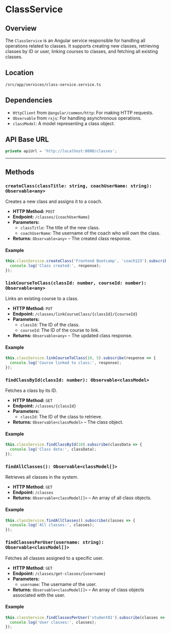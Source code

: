 # ClassService

## Overview
The `ClassService` is an Angular service responsible for handling all operations related to classes. It supports creating new classes, retrieving classes by ID or user, linking courses to classes, and fetching all existing classes.

## Location
`/src/app/services/class-service.service.ts`

## Dependencies
- `HttpClient` from `@angular/common/http`: For making HTTP requests.
- `Observable` from `rxjs`: For handling asynchronous operations.
- `classModel`: A model representing a class object.

## API Base URL

```typescript
private apiUrl = 'http://localhost:8080/classes';
```

---

## Methods

### `createClass(classTitle: string, coachUserName: string): Observable<any>`
Creates a new class and assigns it to a coach.

- **HTTP Method:** `POST`
- **Endpoint:** `/classes/{coachUserName}`
- **Parameters:**
  - `classTitle`: The title of the new class.
  - `coachUserName`: The username of the coach who will own the class.
- **Returns:** `Observable<any>` – The created class response.

#### Example

```typescript
this.classService.createClass('Frontend Bootcamp', 'coach123').subscribe(response => {
  console.log('Class created:', response);
});
```

### `linkCourseToClass(classId: number, courseId: number): Observable<any>`
Links an existing course to a class.

- **HTTP Method:** `PUT`
- **Endpoint:** `/classes/linkCourseClass/{classId}/{courseId}`
- **Parameters:**
  - `classId`: The ID of the class.
  - `courseId`: The ID of the course to link.
- **Returns:** `Observable<any>` – The updated class response.

#### Example

```typescript
this.classService.linkCourseToClass(10, 5).subscribe(response => {
  console.log('Course linked to class:', response);
});
```

### `findClassById(classId: number): Observable<classModel>`
Fetches a class by its ID.

- **HTTP Method:** `GET`
- **Endpoint:** `/classes/{classId}`
- **Parameters:**
  - `classId`: The ID of the class to retrieve.
- **Returns:** `Observable<classModel>` – The class object.

#### Example

```typescript
this.classService.findClassById(10).subscribe(classData => {
  console.log('Class data:', classData);
});
```

### `findAllClasses(): Observable<classModel[]>`
Retrieves all classes in the system.

- **HTTP Method:** `GET`
- **Endpoint:** `/classes`
- **Returns:** `Observable<classModel[]>` – An array of all class objects.

#### Example

```typescript
this.classService.findAllClasses().subscribe(classes => {
  console.log('All classes:', classes);
});
```

### `findClassesPerUser(username: string): Observable<classModel[]>`
Fetches all classes assigned to a specific user.

- **HTTP Method:** `GET`
- **Endpoint:** `/classes/get-classes/{username}`
- **Parameters:**
  - `username`: The username of the user.
- **Returns:** `Observable<classModel[]>` – An array of class objects associated with the user.

#### Example

```typescript
this.classService.findClassesPerUser('student01').subscribe(classes => {
  console.log('User classes:', classes);
});
```
